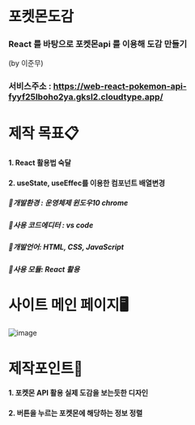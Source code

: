 # 포켓몬도감

### React 를 바탕으로 포켓몬api 를 이용해 도감 만들기
(by 이준무)

### 서비스주소 : https://web-react-pokemon-api-fyyf25lboho2ya.gksl2.cloudtype.app/

# 제작 목표📋
#### 1. React 활용법 숙달
#### 2. useState, useEffec를 이용한 컴포넌트 배열변경
   
   
##### 📌개발환경 : 운영체제 윈도우10 chrome
##### 📌사용 코드에디터 : vs code
##### 📌개발언어: HTML, CSS, JavaScript
##### 📌사용 모듈: React 활용 
   
# 사이트 메인 페이지🖥
  ![image](https://user-images.githubusercontent.com/113665599/217723554-d1f792ab-d713-4259-b5f1-cbe1e5544b99.png)


# 제작포인트🔎
#### 1. 포켓몬 API 활용 실제 도감을 보는듯한 디자인 
  
#### 2. 버튼을 누르는 포켓몬에 해당하는 정보 정렬
